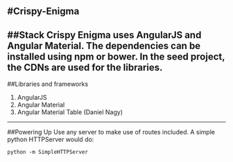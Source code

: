 #Crispy-Enigma
------------------------------------------------------------------------------
##Stack
Crispy Enigma uses **AngularJS** and **Angular Material**. The dependencies can be installed using **npm** or **bower**. In the seed project, the CDNs are used for the libraries.
------------------------------------------------------------------------------
##Libraries and frameworks
1. AngularJS
2. Angular Material
3. Angular Material Table (Daniel Nagy)
------------------------------------------------------------------------------
##Powering Up
Use any server to make use of routes included. A simple python HTTPServer would do:

`python -m SimpleHTTPServer`